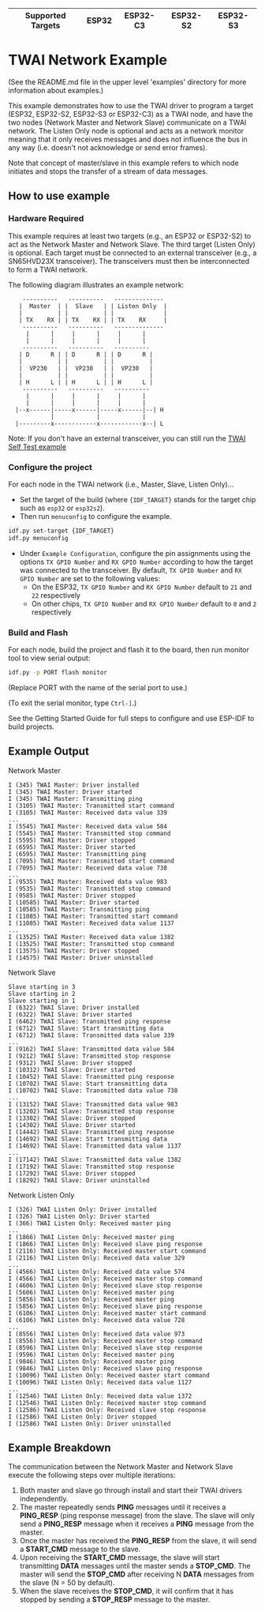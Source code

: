 | Supported Targets | ESP32 | ESP32-C3 | ESP32-S2 | ESP32-S3 |
| ----------------- | ----- | -------- | -------- | -------- |

# TWAI Network Example

(See the README.md file in the upper level 'examples' directory for more information about examples.)

This example demonstrates how to use the TWAI driver to program a target (ESP32, ESP32-S2, ESP32-S3 or ESP32-C3) as a TWAI node, and have the two nodes (Network Master and Network Slave) communicate on a TWAI network. The Listen Only node is optional and acts as a network monitor meaning that it only receives messages and does not influence the bus in any way (i.e. doesn't not acknowledge or send error frames).

Note that concept of master/slave in this example refers to which node initiates
and stops the transfer of a stream of data messages.

## How to use example

### Hardware Required

This example requires at least two targets (e.g., an ESP32 or ESP32-S2) to act as the Network Master and Network Slave. The third target (Listen Only) is optional. Each target must be connected to an external transceiver (e.g., a SN65HVD23X transceiver). The transceivers must then be interconnected to form a TWAI network.

The following diagram illustrates an example network:

```text
    ----------   ----------   --------------
   |  Master  | |  Slave   | | Listen Only  |
   |          | |          | |              |
   | TX    RX | | TX    RX | | TX    RX     |
    ----------   ----------   --------------
     |      |     |      |     |      |
     |      |     |      |     |      |
    ----------   ----------   ----------
   | D      R | | D      R | | D      R |
   |          | |          | |          |
   |  VP230   | |  VP230   | |  VP230   |
   |          | |          | |          |
   | H      L | | H      L | | H      L |
    ----------   ----------   ----------
     |      |     |      |     |      |
     |      |     |      |     |      |
  |--x------|-----x------|-----x------|--| H
            |            |            |
  |---------x------------x------------x--| L

```

Note: If you don't have an external transceiver, you can still run the [TWAI Self Test example](../twai_self_test/README.md)

### Configure the project

For each node in the TWAI network (i.e., Master, Slave, Listen Only)...

* Set the target of the build (where `{IDF_TARGET}` stands for the target chip such as `esp32` or `esp32s2`).
* Then run `menuconfig` to configure the example.

```sh
idf.py set-target {IDF_TARGET}
idf.py menuconfig
```

* Under `Example Configuration`, configure the pin assignments using the options `TX GPIO Number` and `RX GPIO Number` according to how the target was connected to the transceiver. By default, `TX GPIO Number` and `RX GPIO Number` are set to the following values:
  * On the ESP32, `TX GPIO Number` and `RX GPIO Number` default to `21` and `22` respectively
  * On other chips, `TX GPIO Number` and `RX GPIO Number` default to `0` and `2` respectively

### Build and Flash

For each node, build the project and flash it to the board, then run monitor tool to view serial output:

```sh
idf.py -p PORT flash monitor
```

(Replace PORT with the name of the serial port to use.)

(To exit the serial monitor, type ``Ctrl-]``.)

See the Getting Started Guide for full steps to configure and use ESP-IDF to build projects.

## Example Output

Network Master

```text
I (345) TWAI Master: Driver installed
I (345) TWAI Master: Driver started
I (345) TWAI Master: Transmitting ping
I (3105) TWAI Master: Transmitted start command
I (3105) TWAI Master: Received data value 339
...
I (5545) TWAI Master: Received data value 584
I (5545) TWAI Master: Transmitted stop command
I (5595) TWAI Master: Driver stopped
I (6595) TWAI Master: Driver started
I (6595) TWAI Master: Transmitting ping
I (7095) TWAI Master: Transmitted start command
I (7095) TWAI Master: Received data value 738
...
I (9535) TWAI Master: Received data value 983
I (9535) TWAI Master: Transmitted stop command
I (9585) TWAI Master: Driver stopped
I (10585) TWAI Master: Driver started
I (10585) TWAI Master: Transmitting ping
I (11085) TWAI Master: Transmitted start command
I (11085) TWAI Master: Received data value 1137
...
I (13525) TWAI Master: Received data value 1382
I (13525) TWAI Master: Transmitted stop command
I (13575) TWAI Master: Driver stopped
I (14575) TWAI Master: Driver uninstalled
```

Network Slave

```text
Slave starting in 3
Slave starting in 2
Slave starting in 1
I (6322) TWAI Slave: Driver installed
I (6322) TWAI Slave: Driver started
I (6462) TWAI Slave: Transmitted ping response
I (6712) TWAI Slave: Start transmitting data
I (6712) TWAI Slave: Transmitted data value 339
...
I (9162) TWAI Slave: Transmitted data value 584
I (9212) TWAI Slave: Transmitted stop response
I (9312) TWAI Slave: Driver stopped
I (10312) TWAI Slave: Driver started
I (10452) TWAI Slave: Transmitted ping response
I (10702) TWAI Slave: Start transmitting data
I (10702) TWAI Slave: Transmitted data value 738
...
I (13152) TWAI Slave: Transmitted data value 983
I (13202) TWAI Slave: Transmitted stop response
I (13302) TWAI Slave: Driver stopped
I (14302) TWAI Slave: Driver started
I (14442) TWAI Slave: Transmitted ping response
I (14692) TWAI Slave: Start transmitting data
I (14692) TWAI Slave: Transmitted data value 1137
...
I (17142) TWAI Slave: Transmitted data value 1382
I (17192) TWAI Slave: Transmitted stop response
I (17292) TWAI Slave: Driver stopped
I (18292) TWAI Slave: Driver uninstalled
```

Network Listen Only

```text
I (326) TWAI Listen Only: Driver installed
I (326) TWAI Listen Only: Driver started
I (366) TWAI Listen Only: Received master ping
...
I (1866) TWAI Listen Only: Received master ping
I (1866) TWAI Listen Only: Received slave ping response
I (2116) TWAI Listen Only: Received master start command
I (2116) TWAI Listen Only: Received data value 329
...
I (4566) TWAI Listen Only: Received data value 574
I (4566) TWAI Listen Only: Received master stop command
I (4606) TWAI Listen Only: Received slave stop response
I (5606) TWAI Listen Only: Received master ping
I (5856) TWAI Listen Only: Received master ping
I (5856) TWAI Listen Only: Received slave ping response
I (6106) TWAI Listen Only: Received master start command
I (6106) TWAI Listen Only: Received data value 728
...
I (8556) TWAI Listen Only: Received data value 973
I (8556) TWAI Listen Only: Received master stop command
I (8596) TWAI Listen Only: Received slave stop response
I (9596) TWAI Listen Only: Received master ping
I (9846) TWAI Listen Only: Received master ping
I (9846) TWAI Listen Only: Received slave ping response
I (10096) TWAI Listen Only: Received master start command
I (10096) TWAI Listen Only: Received data value 1127
...
I (12546) TWAI Listen Only: Received data value 1372
I (12546) TWAI Listen Only: Received master stop command
I (12586) TWAI Listen Only: Received slave stop response
I (12586) TWAI Listen Only: Driver stopped
I (12586) TWAI Listen Only: Driver uninstalled

```

## Example Breakdown

The communication between the Network Master and Network Slave execute the following steps over multiple iterations:

1. Both master and slave go through install and start their TWAI drivers independently.
2. The master repeatedly sends **PING** messages until it receives a **PING_RESP** (ping response message) from the slave. The slave will only send a **PING_RESP** message when it receives a **PING** message from the master.
3. Once the master has received the **PING_RESP** from the slave, it will send a **START_CMD** message to the slave.
4. Upon receiving the **START_CMD** message, the slave will start transmitting **DATA** messages until the master sends a **STOP_CMD**. The master will send the **STOP_CMD** after receiving N **DATA** messages from the slave (N = 50 by default).
5. When the slave receives the **STOP_CMD**, it will confirm that it has stopped by sending a **STOP_RESP** message to the master.
